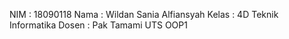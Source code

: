 NIM : 18090118
Nama : Wildan Sania Alfiansyah
Kelas : 4D Teknik Informatika
Dosen : Pak Tamami
UTS OOP1
